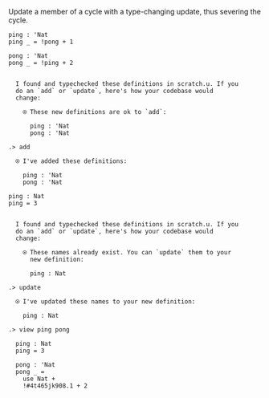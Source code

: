 Update a member of a cycle with a type-changing update, thus severing the cycle.

```unison
ping : 'Nat
ping _ = !pong + 1

pong : 'Nat
pong _ = !ping + 2
```

```ucm

  I found and typechecked these definitions in scratch.u. If you
  do an `add` or `update`, here's how your codebase would
  change:
  
    ⍟ These new definitions are ok to `add`:
    
      ping : 'Nat
      pong : 'Nat

```
```ucm
.> add

  ⍟ I've added these definitions:
  
    ping : 'Nat
    pong : 'Nat

```
```unison
ping : Nat
ping = 3
```

```ucm

  I found and typechecked these definitions in scratch.u. If you
  do an `add` or `update`, here's how your codebase would
  change:
  
    ⍟ These names already exist. You can `update` them to your
      new definition:
    
      ping : Nat

```
```ucm
.> update

  ⍟ I've updated these names to your new definition:
  
    ping : Nat

.> view ping pong

  ping : Nat
  ping = 3
  
  pong : 'Nat
  pong _ =
    use Nat +
    !#4t465jk908.1 + 2

```
